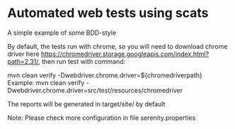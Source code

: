 # Automated web tests using scats

A simple example of some BDD-style

By default, the tests run with chrome, so you will need to download chrome driver here https://chromedriver.storage.googleapis.com/index.html?path=2.31/, then run test with command:

mvn clean verify -Dwebdriver.chrome.driver=${chromedriverpath}
Example: mvn clean verify -Dwebdriver.chrome.driver=src/test/resources/chromedriver

The reports will be generated in target/site/ by default

Note: Please check more configuration in file serenity.properties

